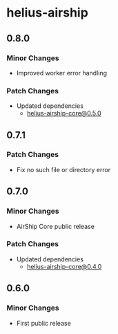# helius-airship

## 0.8.0

### Minor Changes

- Improved worker error handling

### Patch Changes

- Updated dependencies
  - helius-airship-core@0.5.0

## 0.7.1

### Patch Changes

- Fix no such file or directory error

## 0.7.0

### Minor Changes

- AirShip Core public release

### Patch Changes

- Updated dependencies
  - helius-airship-core@0.4.0

## 0.6.0

### Minor Changes

- First public release
